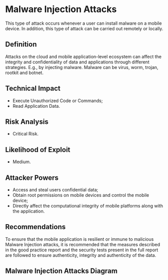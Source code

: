 # Malware Injection Attacks

This type of attack occurs whenever a user can install malware on a mobile device. In addition, this type of attack can be carried out remotely or locally.

## Definition

Attacks on the cloud and mobile application-level ecosystem can affect the integrity and confidentiality of data and applications through different strategies. E.g., by injecting malware. Malware can be  virus, worm, trojan, rootkit and botnet.

## Technical Impact
* Execute Unauthorized Code or Commands;
* Read Application Data.

## Risk Analysis
* Critical Risk.

## Likelihood of Exploit
* Medium.
  
## Attacker Powers

 * Access and steal users confidential data;
 * Obtain root permissions on mobile devices and control the mobile device;
 * Directly affect the computational integrity of mobile platforms along with the application.

## Recommendations

To ensure that the mobile application is resilient or immune to malicious Malware Injection attacks, it is recommended that the measures described in the good practice report and the security tests present in the full report are followed to ensure authenticity, integrity and authenticity of the data.
 
## Malware Injection Attacks Diagram


